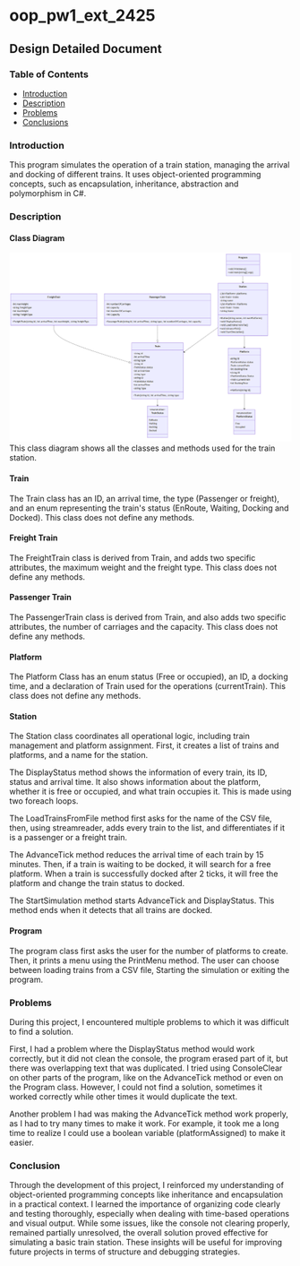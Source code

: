# oop_pw1_ext_2425

## Design Detailed Document

### Table of Contents
- [Introduction](#Introduction)
- [Description](#Description)
- [Problems](#Problems)
- [Conclusions](#Conclusion)

### Introduction

This program simulates the operation of a train station, managing the arrival and docking of different trains. It uses object-oriented programming concepts, such as encapsulation, inheritance, abstraction and polymorphism in C#.

### Description

#### Class Diagram
![Class Diagram](./ClassDiagram.png)
This class diagram shows all the classes and methods used for the train station.

#### Train
The Train class has an ID, an arrival time, the type (Passenger or freight), and an enum representing the train's status (EnRoute, Waiting, Docking and Docked). This class does not define any methods.

#### Freight Train
The FreightTrain class is derived from Train, and adds two specific attributes, the maximum weight and the freight type. This class does not define any methods.

#### Passenger Train
The PassengerTrain class is derived from Train, and also adds two specific attributes, the number of carriages and the capacity. This class does not define any methods.

#### Platform
The Platform Class has an enum status (Free or occupied), an ID, a docking time, and a declaration of Train used for the operations (currentTrain). This class does not define any methods.

#### Station
The Station class coordinates all operational logic, including train management and platform assignment. First, it creates a list of trains and platforms, and a name for the station.

The DisplayStatus method shows the information of every train, its ID, status and arrival time. It also shows information about the platform, whether it is free or occupied, and what train occupies it. This is made using two foreach loops.

The LoadTrainsFromFile method first asks for the name of the CSV file, then, using streamreader, adds every train to the list, and differentiates if it is a passenger or a freight train.

The AdvanceTick method reduces the arrival time of each train by 15 minutes. Then, if a train is waiting to be docked, it will search for a free platform. When a train is successfully docked after 2 ticks, it will free the platform and change the train status to docked.

The StartSimulation method starts AdvanceTick and DisplayStatus. This method ends when it detects that all trains are docked.

#### Program

The program class first asks the user for the number of platforms to create. Then, it prints a menu using the PrintMenu method. The user can choose between loading trains from a CSV file, Starting the simulation or exiting the program.

### Problems
During this project, I encountered multiple problems to which it was difficult to find a solution.

First, I had a problem where the DisplayStatus method would work correctly, but it did not clean the console, the program erased part of it, but there was overlapping text that was duplicated. I tried using ConsoleClear on other parts of the program, like on the AdvanceTick method or even on the Program class. However, I could not find a solution, sometimes it worked correctly while other times it would duplicate the text.

Another problem I had was making the AdvanceTick method work properly, as I had to try many times to make it work. For example, it took me a long time to realize I could use a boolean variable (platformAssigned) to make it easier.

### Conclusion
Through the development of this project, I reinforced my understanding of object-oriented programming concepts like inheritance and encapsulation in a practical context. I learned the importance of organizing code clearly and testing thoroughly, especially when dealing with time-based operations and visual output. While some issues, like the console not clearing properly, remained partially unresolved, the overall solution proved effective for simulating a basic train station. These insights will be useful for improving future projects in terms of structure and debugging strategies.